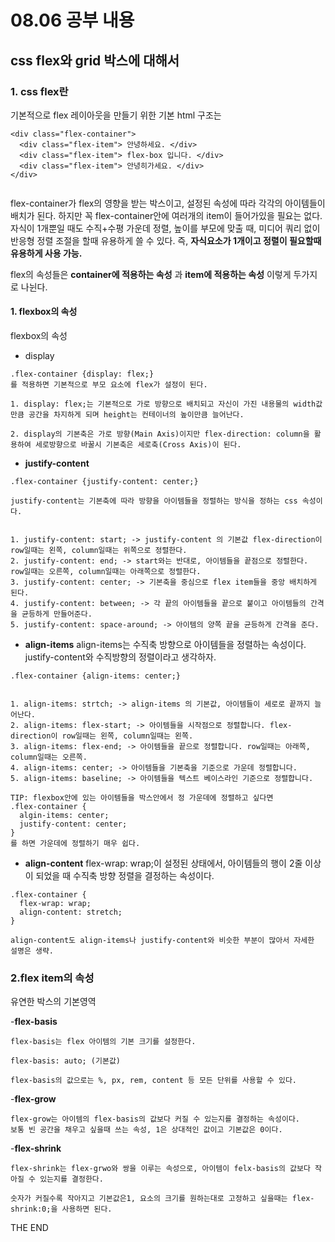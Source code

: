 # 08.06 공부 내용


## css flex와 grid 박스에 대해서


### 1. css flex란

기본적으로 flex 레이아웃을 만들기 위한 기본 html 구조는 
```
<div class="flex-container">
  <div class="flex-item"> 안녕하세요. </div>
  <div class="flex-item"> flex-box 입니다. </div>
  <div class="flex-item"> 안녕히가세요. </div>
</div>


```


flex-container가 flex의 영향을 받는 박스이고, 설정된 속성에 따라 각각의 아이템들이 배치가 된다. 하지만 꼭 flex-container안에 여러개의 item이 들어가있을 필요는 없다.
자식이 1개뿐일 때도 수직+수평 가운데 정렬, 높이를 부모에 맞출 때, 미디어 쿼리 없이 반응형 정렬 조절을 할때 유용하게 쓸 수 있다.
즉, __자식요소가 1개이고 정렬이 필요할때 유용하게 사용 가능.__

flex의 속성들은 __container에 적용하는 속성__ 과 __item에 적용하는 속성__ 이렇게  두가지로 나뉜다.


#### 1. flexbox의 속성


flexbox의 속성

- display


```
.flex-container {display: flex;}
를 적용하면 기본적으로 부모 요소에 flex가 설정이 된다.

1. display: flex;는 기본적으로 가로 방향으로 배치되고 자신이 가진 내용물의 width값 만큼 공간을 차지하게 되며 height는 컨테이너의 높이만큼 늘어난다.

2. display의 기본축은 가로 방향(Main Axis)이지만 flex-direction: column을 활용하여 세로방향으로 바꿀시 기본축은 세로축(Cross Axis)이 된다.

```

- __justify-content__


```
.flex-container {justify-content: center;}

justify-content는 기본축에 따라 방향을 아이템들을 정렬하는 방식을 정하는 css 속성이다.


1. justify-content: start; -> justify-content 의 기본값 flex-direction이 row일때는 왼쪽, column일때는 위쪽으로 정렬한다.
2. justify-content: end; -> start와는 반대로, 아이템들을 끝점으로 정렬한다. row일때는 오른쪽, column일때는 아래쪽으로 정렬한다. 
3. justify-content: center; -> 기본축을 중심으로 flex item들을 중앙 배치하게 된다.
4. justify-content: between; -> 각 끝의 아이템들을 끝으로 붙이고 아이템들의 간격을 균등하게 만들어준다.
5. justify-content: space-around; -> 아이템의 양쪽 끝을 균등하게 간격을 준다.
```

- __align-items__
align-items는 수직축 방향으로 아이템들을 정렬하는 속성이다. justify-content와 수직방향의 정렬이라고 생각하자.

```
.flex-container {align-items: center;}


1. align-items: strtch; -> align-items 의 기본값, 아이템들이 세로로 끝까지 늘어난다.
2. align-items: flex-start; -> 아이템들을 시작점으로 정렬합니다. flex-direction이 row일때는 왼쪽, column일때는 왼쪽.
3. align-items: flex-end; -> 아이템들을 끝으로 정렬합니다. row일때는 아래쪽, column일때는 오른쪽.
4. align-items: center; -> 아이템들을 기본축을 기준으로 가운데 정렬합니다.
5. align-items: baseline; -> 아이템들을 텍스트 베이스라인 기준으로 정렬합니다.

TIP: flexbox안에 있는 아이템들을 박스안에서 정 가운데에 정렬하고 싶다면
.flex-container {
  algin-items: center;
  justify-content: center;
}
를 하면 가운데에 정렬하기 매우 쉽다.

```


- __align-content__
flex-wrap: wrap;이 설정된 상태에서, 아이템들의 행이 2줄 이상이 되었을 때 수직축 방향 정렬을 결정하는 속성이다.

```
.flex-container {
  flex-wrap: wrap;
  align-content: stretch;
}

align-content도 align-items나 justify-content와 비슷한 부분이 많아서 자세한 설명은 생략.

```


### 2.flex item의 속성
유연한 박스의 기본영역

-__flex-basis__
```
flex-basis는 flex 아이템의 기본 크기를 설정한다.

flex-basis: auto; (기본값)

flex-basis의 값으로는 %, px, rem, content 등 모든 단위를 사용할 수 있다.
```

-__flex-grow__
```
flex-grow는 아이템의 flex-basis의 값보다 커질 수 있는지를 결정하는 속성이다.
보통 빈 공간을 채우고 싶을때 쓰는 속성, 1은 상대적인 값이고 기본값은 0이다.
```

-__flex-shrink__
```
flex-shrink는 flex-grwo와 쌍을 이루는 속성으로, 아이템이 felx-basis의 값보다 작아질 수 있는지를 결정한다.

숫자가 커질수록 작아지고 기본값은1, 요소의 크기를 원하는대로 고정하고 싶을때는 flex-shrink:0;을 사용하면 된다.
```

THE END